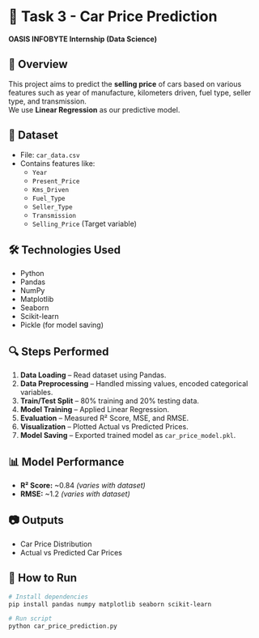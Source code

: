 # 🚗 Task 3 - Car Price Prediction
**OASIS INFOBYTE Internship (Data Science)**

## 📌 Overview
This project aims to predict the **selling price** of cars based on various features such as year of manufacture, kilometers driven, fuel type, seller type, and transmission.  
We use **Linear Regression** as our predictive model.

## 📂 Dataset
- File: `car_data.csv`
- Contains features like:
  - `Year`
  - `Present_Price`
  - `Kms_Driven`
  - `Fuel_Type`
  - `Seller_Type`
  - `Transmission`
  - `Selling_Price` (Target variable)

## 🛠️ Technologies Used
- Python
- Pandas
- NumPy
- Matplotlib
- Seaborn
- Scikit-learn
- Pickle (for model saving)

## 🔍 Steps Performed
1. **Data Loading** – Read dataset using Pandas.
2. **Data Preprocessing** – Handled missing values, encoded categorical variables.
3. **Train/Test Split** – 80% training and 20% testing data.
4. **Model Training** – Applied Linear Regression.
5. **Evaluation** – Measured R² Score, MSE, and RMSE.
6. **Visualization** – Plotted Actual vs Predicted Prices.
7. **Model Saving** – Exported trained model as `car_price_model.pkl`.

## 📊 Model Performance
- **R² Score:** ~0.84 *(varies with dataset)*
- **RMSE:** ~1.2 *(varies with dataset)*

## 📷 Outputs
- Car Price Distribution
- Actual vs Predicted Car Prices

## 💾 How to Run
```bash
# Install dependencies
pip install pandas numpy matplotlib seaborn scikit-learn

# Run script
python car_price_prediction.py
